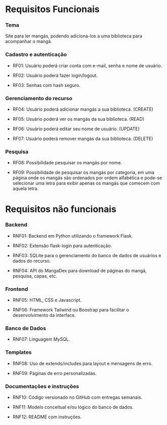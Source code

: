 # Requisitos Funcionais 

### Tema

Site para ler mangás, podendo adiciona-los a uma biblioteca para acompanhar o mangá.

### Cadastro e autenticação

- RF01: Usuário poderá criar conta com e-mail, senha e nome de usuário.

- RF02: Usuário poderá fazer login/logout.

- RF03: Senhas com hash seguro.

### Gerenciamento do recurso

- RF04: Usuário poderá adicionar mangás a sua biblioteca. (CREATE)

- RF05: Usuário poderá ver os mangás da sua biblioteca. (READ)

- RF06: Usuário poderá editar seu nome de usuário. (UPDATE)

- RF07: Usuário poderá remover mangás da sua biblioteca. (DELETE)

### Pesquisa

- RF08: Possibilidade pesquisar os mangás por nome.

- RF09: Possibilidade de pesquisar os mangás por categoria, em uma página onde os mangás são ordenados por ordem alfabética e pode-se selecionar uma letra para exibir apenas os mangás que comecem com aquela letra. 

# Requisitos não funcionais

### Backend

- RNF01: Backend em Python utilizando o framework Flask.

- RNF02: Extensão flask-login para autenticação.

- RNF03: SQLite para o gerenciamento do banco de dados de usuários e dados do recurso.

- RNF04: API do MangaDex para download de páginas do mangá, pesquisa, capas, etc.

### Frontend

- RNF05: HTML, CSS e Javascript.

- RNF06: Framework Tailwind ou Boostrap para facilitar o desenvolvimento da interface.

### Banco de Dados

- RNF07: Linguagem MySQL.

### Templates

- RNF08: Uso de extends/includes para layout e mensagens de erro.

- RNF09: Páginas de erro personalizadas.

### Documentações e instruções

- RNF10: Código versionado no GitHub com entregas semanais.

- RNF11: Modelo conceitual e/ou lógico do banco de dados.

- RNF12: README com instruções.